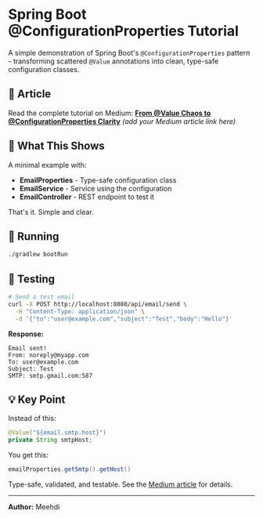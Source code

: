 # Spring Boot @ConfigurationProperties Tutorial

A simple demonstration of Spring Boot's `@ConfigurationProperties` pattern - transforming scattered `@Value` annotations into clean, type-safe configuration classes.

## 📖 Article

Read the complete tutorial on Medium: **[From @Value Chaos to @ConfigurationProperties Clarity](#)** *(add your Medium article link here)*

## 🎯 What This Shows

A minimal example with:
- **EmailProperties** - Type-safe configuration class
- **EmailService** - Service using the configuration
- **EmailController** - REST endpoint to test it

That's it. Simple and clear.

## 🏃 Running
```bash
./gradlew bootRun
```

## 🧪 Testing
```bash
# Send a test email
curl -X POST http://localhost:8080/api/email/send \
  -H "Content-Type: application/json" \
  -d '{"to":"user@example.com","subject":"Test","body":"Hello"}'
```

**Response:**
```
Email sent!
From: noreply@myapp.com
To: user@example.com
Subject: Test
SMTP: smtp.gmail.com:587
```

## 💡 Key Point

Instead of this:
```java
@Value("${email.smtp.host}")
private String smtpHost;
```

You get this:
```java
emailProperties.getSmtp().getHost()
```

Type-safe, validated, and testable. See the [Medium article](#) for details.

---

**Author:** Meehdi